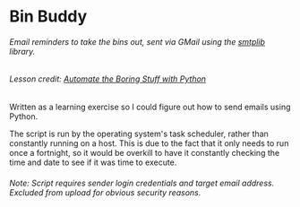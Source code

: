 # Bin Buddy
###### Email reminders to take the bins out, sent via GMail using the [smtplib](https://docs.python.org/3/library/smtplib.html) library.
###### Lesson credit: [Automate the Boring Stuff with Python](https://automatetheboringstuff.com/)

Written as a learning exercise so I could figure out how to send emails using Python.
 
The script is run by the operating system's task scheduler, rather than constantly running on a host. This is due to the fact that it only needs to run once a fortnight, so it would be overkill to have it constantly checking the time and date to see if it was time to execute.
 
###### Note: Script requires sender login credentials and target email address. Excluded from upload for obvious security reasons.